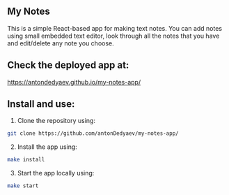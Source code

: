 ## My Notes

This is a simple React-based app for making text notes.
You can add notes using small embedded text editor, look through all the notes that you have and edit/delete any note you choose.

## Check the deployed app at:

https://antondedyaev.github.io/my-notes-app/

## Install and use:

1. Clone the repository using:

```sh
git clone https://github.com/antonDedyaev/my-notes-app/
```

2. Install the app using:

```sh
make install
```

3. Start the app locally using:

```sh
make start
```

